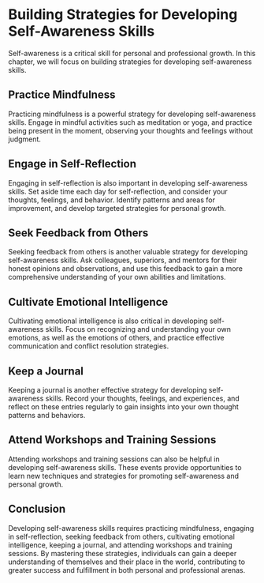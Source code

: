 Building Strategies for Developing Self-Awareness Skills
====================================================================================================================

Self-awareness is a critical skill for personal and professional growth. In this chapter, we will focus on building strategies for developing self-awareness skills.

Practice Mindfulness
--------------------

Practicing mindfulness is a powerful strategy for developing self-awareness skills. Engage in mindful activities such as meditation or yoga, and practice being present in the moment, observing your thoughts and feelings without judgment.

Engage in Self-Reflection
-------------------------

Engaging in self-reflection is also important in developing self-awareness skills. Set aside time each day for self-reflection, and consider your thoughts, feelings, and behavior. Identify patterns and areas for improvement, and develop targeted strategies for personal growth.

Seek Feedback from Others
-------------------------

Seeking feedback from others is another valuable strategy for developing self-awareness skills. Ask colleagues, superiors, and mentors for their honest opinions and observations, and use this feedback to gain a more comprehensive understanding of your own abilities and limitations.

Cultivate Emotional Intelligence
--------------------------------

Cultivating emotional intelligence is also critical in developing self-awareness skills. Focus on recognizing and understanding your own emotions, as well as the emotions of others, and practice effective communication and conflict resolution strategies.

Keep a Journal
--------------

Keeping a journal is another effective strategy for developing self-awareness skills. Record your thoughts, feelings, and experiences, and reflect on these entries regularly to gain insights into your own thought patterns and behaviors.

Attend Workshops and Training Sessions
--------------------------------------

Attending workshops and training sessions can also be helpful in developing self-awareness skills. These events provide opportunities to learn new techniques and strategies for promoting self-awareness and personal growth.

Conclusion
----------

Developing self-awareness skills requires practicing mindfulness, engaging in self-reflection, seeking feedback from others, cultivating emotional intelligence, keeping a journal, and attending workshops and training sessions. By mastering these strategies, individuals can gain a deeper understanding of themselves and their place in the world, contributing to greater success and fulfillment in both personal and professional arenas.
